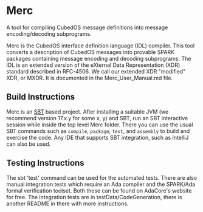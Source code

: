 
Merc
====

A tool for compiling CubedOS message definitions into message encoding/decoding subprograms.

Merc is the CubedOS interface definition language (IDL) compiler. This tool converts a
description of CubedOS messages into provable SPARK packages containing message encoding and
decoding subprograms. The IDL is an extended version of the eXternal Data Representation (XDR)
standard described in RFC-4506. We call our extended XDR "modified" XDR, or MXDR. It is documented
in the Merc_User_Manual.md file.

Build Instructions
------------------

Merc is an [SBT](https://www.scala-sbt.org/) based project. After installing a suitable
JVM (we recommend version 17.x.y for some x, y) and SBT, run an SBT interactive session while
inside the top level Merc folder. There you can use the usual SBT commands such as `compile`,
`package`, `test`, and `assembly` to build and exercise the code. Any IDE that supports SBT
integration, such as IntelliJ can also be used.

Testing Instructions
--------------------
The sbt 'test' command can be used for the automated tests. There are also manual integration tests which require an Ada compiler and the SPARK/Ada formal verification toolset. Both these can be found on AdaCore's website for free. The integration tests are in testData/CodeGeneration, there is another README in there with more instructions.
